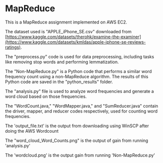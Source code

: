 # MapReduce
This is a MapReduce assignment implemented on AWS EC2.

The dataset used is "APPLE_iPhone_SE.csv" downloaded from [https://www.kaggle.com/datasets/therohk/examine-the-examiner](https://www.kaggle.com/datasets/kmldas/apple-iphone-se-reviews-ratings). 

The "preprocess.py" code is used for data preprocessing, including tasks like removing stop words and performing lemmatization.

The "Non-MapReduce.py" is a Python code that performs a similar word frequency count using a non-MapReduce algorithm. The results of this Python code are saved in the "python_results" folder.

The "analysis.py" file is used to analyze word frequencies and generate a word cloud based on those frequencies. 

The "WordCount.java," "WordMapper.java," and "SumReducer.java" contain the driver, mapper, and reducer codes respectively, used for counting word frequencies. 

The 'output_file.txt' is the output from downloading using WinSCP after doing the AWS Wordcount

The "word_cloud_Word_Counts.png" is the output of gain from running 'analysis.py'

The 'wordcloud.png' is the output gain from running 'Non-MapReduce.py'
